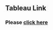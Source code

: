 ## Tableau Link

### Please [click here](https://public.tableau.com/views/MetisBusinessModule/Dashboard?:language=en-US&:display_count=n&:origin=viz_share_link)
